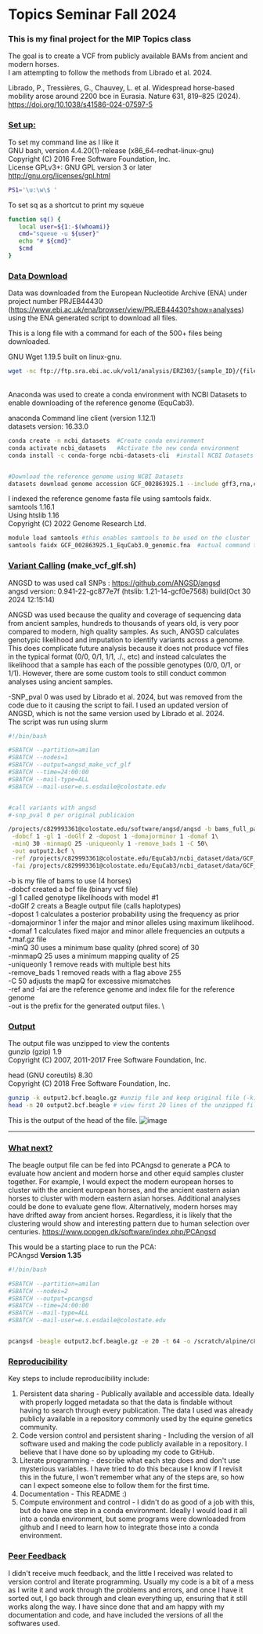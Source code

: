 # Topics Seminar Fall 2024
### This is my final project for the MIP Topics class

The goal is to create a VCF from publicly available BAMs from ancient and modern horses.\
I am attempting to follow the methods from Librado et al. 2024.

Librado, P., Tressières, G., Chauvey, L. et al. Widespread horse-based mobility arose around 2200 bce in Eurasia. Nature 631, 819–825 (2024). https://doi.org/10.1038/s41586-024-07597-5

### <ins>Set up:</ins>
 To set my command line as I like it \
GNU bash, version 4.4.20(1)-release (x86_64-redhat-linux-gnu) \
Copyright (C) 2016 Free Software Foundation, Inc. \
License GPLv3+: GNU GPL version 3 or later <http://gnu.org/licenses/gpl.html>

 ``` bash  
 PS1='\u:\w\$ '  
 ```
 
To set sq as a shortcut to print my squeue
 ``` bash   
 function sq() {   
    local user=${1:-$(whoami)}   
    cmd="squeue -u ${user}"   
    echo "# ${cmd}"   
    $cmd   
}   
```

### <ins>Data Download</ins>
Data was downloaded from the European Nucleotide Archive (ENA) under project number PRJEB44430 (https://www.ebi.ac.uk/ena/browser/view/PRJEB44430?show=analyses) using the ENA generated script to download all files. 

This is a long file with a command for each of the 500+ files being downloaded.

GNU Wget 1.19.5 built on linux-gnu.
``` bash
wget -nc ftp://ftp.sra.ebi.ac.uk/vol1/analysis/ERZ303/{sample_ID}/{file_name}
```
\
Anaconda was used to create a conda environment with NCBI Datasets to enable downloading of the reference genome (EquCab3). 

anaconda Command line client (version 1.12.1) \
datasets version: 16.33.0 
``` bash    
conda create -n ncbi_datasets  #Create conda environment
conda activate ncbi_datasets   #Activate the new conda environment
conda install -c conda-forge ncbi-datasets-cli  #install NCBI Datasets


#Download the reference genome using NCBI Datasets
datasets download genome accession GCF_002863925.1 --include gff3,rna,cds,protein,genome,seq-report   
```

I indexed the reference genome fasta file using samtools faidx. \
samtools 1.16.1 \
Using htslib 1.16 \
Copyright (C) 2022 Genome Research Ltd. 

``` bash
module load samtools #this enables samtools to be used on the cluster
samtools faidx GCF_002863925.1_EquCab3.0_genomic.fna  #actual command to index the fasta (in this case, an "fna" file)
```

### <ins>Variant Calling</ins> (make_vcf_glf.sh)
ANGSD to was used call SNPs : https://github.com/ANGSD/angsd \
angsd version: 0.941-22-gc877e7f (htslib: 1.21-14-gcf0e7568) build(Oct 30 2024 12:15:14)


ANGSD was used because the quality and coverage of sequencing data from ancient samples, hundreds to thousands of years old, is very poor compared to modern, high quality samples. As such, ANGSD calculates genotypic likelihood and imputation to identify variants across a genome. This does complicate future analysis because it does not produce vcf files in the typical format (0/0, 0/1, 1/1, ./., etc) and instead calculates the likelihood that a sample has each of the possible genotypes (0/0, 0/1, or 1/1). However, there are some custom tools to still conduct common analyses using ancient samples. 


-SNP_pval 0 was used by Librado et al. 2024, but was removed from the code due to it 
causing the script to fail. I used an updated version of ANGSD, which is not the same version 
used by Librado et al. 2024. \
The script was run using slurm
``` bash
#!/bin/bash

#SBATCH --partition=amilan
#SBATCH --nodes=1
#SBATCH --output=angsd_make_vcf_glf
#SBATCH --time=24:00:00
#SBATCH --mail-type=ALL
#SBATCH --mail-user=e.s.esdaile@colostate.edu


#call variants with angsd
#-snp_pval 0 per original publicaion

/projects/c829993361@colostate.edu/software/angsd/angsd -b bams_full_path_test10.txt\
 -dobcf 1 -gl 1 -doGlf 2 -dopost 1 -domajorminor 1 -domaf 1\
 -minQ 30 -minmapQ 25 -uniqueonly 1 -remove_bads 1 -C 50\
 -out output2.bcf \
 -ref /projects/c829993361@colostate.edu/EquCab3/ncbi_dataset/data/GCF_002863925.1/GCF_002863925.1_EquCab3.0_genomic_Chr_names.fna\
 -fai /projects/c829993361@colostate.edu/EquCab3/ncbi_dataset/data/GCF_002863925.1/GCF_002863925.1_EquCab3.0_genomic_Chr_names.fna.fai
```

-b is my file of bams to use (4 horses) \
-dobcf created a bcf file (binary vcf file) \
-gl 1 called genotype likelihoods with model #1 \
-doGlf 2 creats a Beagle output file (calls haplotypes) \
-dopost 1 calculates a posterior probability using the frequency as prior \
-domajorminor 1 infer the major and minor alleles using maximum likelihood. \
-domaf 1 calculates fixed major and minor allele frequencies an outputs a *.maf.gz file \
-minQ 30 uses a minimum base quality (phred score) of 30 \
-minmapQ 25 uses a minimum mapping quality of 25 \
-uniqueonly 1 remove reads with multiple best hits \
-remove_bads 1 removed reads with a flag above 255 \
-C 50 adjusts the mapQ for excessive mismatches \
-ref and -fai are the reference genome and index file for the reference genome \
-out is the prefix for the generated output files. \


### <ins>Output</ins>
The output file was unzipped to view the contents \
gunzip (gzip) 1.9 \
Copyright (C) 2007, 2011-2017 Free Software Foundation, Inc.

head (GNU coreutils) 8.30 \
Copyright (C) 2018 Free Software Foundation, Inc.
``` bash
gunzip -k output2.bcf.beagle.gz #unzip file and keep original file (-k)
head -n 20 output2.bcf.beagle # view first 20 lines of the unzipped file.
```
This is the output of the head of the file. 
![image](https://github.com/user-attachments/assets/1543fabe-f80e-4c5c-aa42-9e94c65a80c2)

---------------------------------------------------------------------------------

### <ins> What next? </ins>
The beagle output file can be fed into PCAngsd to generate a PCA to evaluate how ancient and modern horse and other equid samples cluster together. For example, I would expect the modern european horses to cluster with the ancient european horses, and the ancient eastern asian horses to cluster with modern eastern asian horses. Additional analyses could be done to evaluate gene flow. Alternatively, modern horses may have drifted away from ancient horses. Regardless, it is likely that the clustering would show and interesting pattern due to human selection over centuries. 
https://www.popgen.dk/software/index.php/PCAngsd

This would be a starting place to run the PCA: \
PCAngsd **Version 1.35**
``` bash
#!/bin/bash

#SBATCH --partition=amilan
#SBATCH --nodes=2
#SBATCH --output=pcangsd
#SBATCH --time=24:00:00
#SBATCH --mail-type=ALL
#SBATCH --mail-user=e.s.esdaile@colostate.edu


pcangsd -beagle output2.bcf.beagle.gz -e 20 -t 64 -o /scratch/alpine/c829993361@colostate.edu/ancient_horses/PCA_output_20241125
```

### <ins>Reproducibility</ins>
Key steps to include reproducibility include:
1. Persistent data sharing - Publically available and accessible data. Ideally with properly logged metadata so that the data is findable without having to search through every publication. The data I used was already publicly available in a repository commonly used by the equine genetics community.
2. Code version control and persistent sharing -  Including the version of all software used and making the code publicly available in a repository. I believe that I have done so by uploading my code to GitHub.
3. Literate programming - describe what each step does and don't use mysterious variables. I have tried to do this because I know if I revisit this in the future, I won't remember what any of the steps are, so how can I expect someone else to follow them for the first time.
4. Documentation - This README :)
5. Compute environment and control - I didn't do as good of a job with this, but do have one step in a conda environment. Ideally I would load it all into a conda environment, but some programs were downloaded from github and I need to learn how to integrate those into a conda environment.

### <ins> Peer Feedback </ins>
I didn't receive much feedback, and the little I received was related to version control and literate programming. Usually my code is a bit of a mess as I write it and work through the problems and errors, and once I have it sorted out, I go back through and clean everything up, ensuring that it still works along the way. I have since done that and am happy with my documentation and code, and have included the versions of all the softwares used. 

